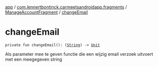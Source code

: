 [app](../../index.md) / [com.lennertbontinck.carmeetsandroidapp.fragments](../index.md) / [ManageAccountFragment](index.md) / [changeEmail](./change-email.md)

# changeEmail

`private fun changeEmail(): (`[`String`](https://kotlinlang.org/api/latest/jvm/stdlib/kotlin/-string/index.html)`) -> `[`Unit`](https://kotlinlang.org/api/latest/jvm/stdlib/kotlin/-unit/index.html)

Als parameter mee te geven functie die een wijzig email verzoek uitvoert met een meegegeven string

